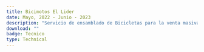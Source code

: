 ```yaml
---
title: Bicimotos El Lider
date: Mayo, 2022 - Junio - 2023
description: "Servicio de ensamblado de Bicicletas para la venta masiva, bicicletas de uso cotidiano y mantenimientos de las mismas. Responsable del estado de salida de las bicicletas y consultor de mercaderia nueva para la tienda."
download: ""
badge: Tecnico
type: Technical
---
```

